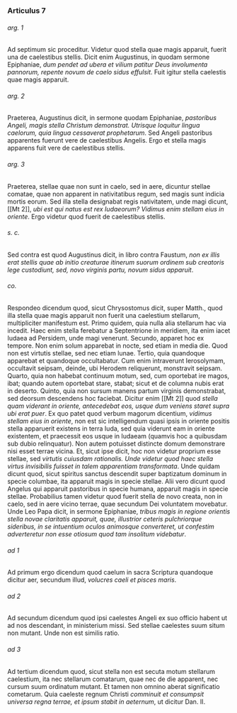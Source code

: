 ### Articulus 7

###### arg. 1
Ad septimum sic proceditur. Videtur quod stella quae magis apparuit, fuerit una de caelestibus stellis. Dicit enim Augustinus, in quodam sermone Epiphaniae, *dum pendet ad ubera et vilium patitur Deus involumenta pannorum, repente novum de caelo sidus effulsit*. Fuit igitur stella caelestis quae magis apparuit.

###### arg. 2
Praeterea, Augustinus dicit, in sermone quodam Epiphaniae, *pastoribus Angeli, magis stella Christum demonstrat. Utrisque loquitur lingua caelorum, quia lingua cessaverat prophetarum*. Sed Angeli pastoribus apparentes fuerunt vere de caelestibus Angelis. Ergo et stella magis apparens fuit vere de caelestibus stellis.

###### arg. 3
Praeterea, stellae quae non sunt in caelo, sed in aere, dicuntur stellae comatae, quae non apparent in nativitatibus regum, sed magis sunt indicia mortis eorum. Sed illa stella designabat regis nativitatem, unde magi dicunt, [[Mt 2]], *ubi est qui natus est rex Iudaeorum? Vidimus enim stellam eius in oriente*. Ergo videtur quod fuerit de caelestibus stellis.

###### s. c.
Sed contra est quod Augustinus dicit, in libro contra Faustum, *non ex illis erat stellis quae ab initio creaturae itinerum suorum ordinem sub creatoris lege custodiunt, sed, novo virginis partu, novum sidus apparuit*.

###### co.
Respondeo dicendum quod, sicut Chrysostomus dicit, super Matth., quod illa stella quae magis apparuit non fuerit una caelestium stellarum, multipliciter manifestum est. Primo quidem, quia nulla alia stellarum hac via incedit. Haec enim stella ferebatur a Septentrione in meridiem, ita enim iacet Iudaea ad Persidem, unde magi venerunt. Secundo, apparet hoc ex tempore. Non enim solum apparebat in nocte, sed etiam in media die. Quod non est virtutis stellae, sed nec etiam lunae. Tertio, quia quandoque apparebat et quandoque occultabatur. Cum enim intraverunt Ierosolymam, occultavit seipsam, deinde, ubi Herodem reliquerunt, monstravit seipsam. Quarto, quia non habebat continuum motum, sed, cum oportebat ire magos, ibat; quando autem oportebat stare, stabat; sicut et de columna nubis erat in deserto. Quinto, quia non sursum manens partum virginis demonstrabat, sed deorsum descendens hoc faciebat. Dicitur enim [[Mt 2]] quod *stella quam viderant in oriente, antecedebat eos, usque dum veniens staret supra ubi erat puer*. Ex quo patet quod verbum magorum dicentium, *vidimus stellam eius in oriente*, non est sic intelligendum quasi ipsis in oriente positis stella apparuerit existens in terra Iuda, sed quia viderunt eam in oriente existentem, et praecessit eos usque in Iudaeam (quamvis hoc a quibusdam sub dubio relinquatur). Non autem potuisset distincte domum demonstrare nisi esset terrae vicina. Et, sicut ipse dicit, hoc non videtur proprium esse stellae, sed *virtutis cuiusdam rationalis. Unde videtur quod haec stella virtus invisibilis fuisset in talem apparentiam transformata*. Unde quidam dicunt quod, sicut spiritus sanctus descendit super baptizatum dominum in specie columbae, ita apparuit magis in specie stellae. Alii vero dicunt quod Angelus qui apparuit pastoribus in specie humana, apparuit magis in specie stellae. Probabilius tamen videtur quod fuerit stella de novo creata, non in caelo, sed in aere vicino terrae, quae secundum Dei voluntatem movebatur. Unde Leo Papa dicit, in sermone Epiphaniae, *tribus magis in regione orientis stella novae claritatis apparuit, quae, illustrior ceteris pulchriorque sideribus, in se intuentium oculos animosque converteret, ut confestim adverteretur non esse otiosum quod tam insolitum videbatur*.

###### ad 1
Ad primum ergo dicendum quod caelum in sacra Scriptura quandoque dicitur aer, secundum illud, *volucres caeli et pisces maris*.

###### ad 2
Ad secundum dicendum quod ipsi caelestes Angeli ex suo officio habent ut ad nos descendant, in ministerium missi. Sed stellae caelestes suum situm non mutant. Unde non est similis ratio.

###### ad 3
Ad tertium dicendum quod, sicut stella non est secuta motum stellarum caelestium, ita nec stellarum comatarum, quae nec de die apparent, nec cursum suum ordinatum mutant. Et tamen non omnino aberat significatio cometarum. Quia caeleste regnum Christi *comminuit et consumpsit universa regna terrae, et ipsum stabit in aeternum*, ut dicitur Dan. II.

